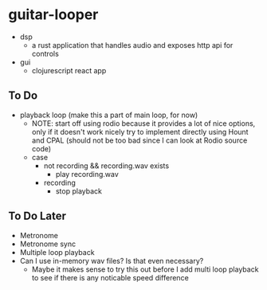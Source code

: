 # guitar-looper

- dsp
  - a rust application that handles audio and exposes http api for controls
- gui
  - clojurescript react app

## To Do

- playback loop (make this a part of main loop, for now)
  - NOTE: start off using rodio because it provides a lot of nice options, only if it doesn't work nicely try to implement directly using Hount and CPAL (should not be too bad since I can look at Rodio source code)
  - case
    - not recording && recording.wav exists
      - play recording.wav
    - recording
      - stop playback

## To Do Later

- Metronome
- Metronome sync
- Multiple loop playback
- Can I use in-memory wav files? Is that even necessary?
  - Maybe it makes sense to try this out before I add multi loop playback to see if there is any noticable speed difference

